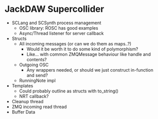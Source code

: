 # JackDAW Supercollider
- SCLang and SCSynth process management
	- OSC library: ROSC has good examples 
	- Async/Thread listener for server callback 
- Structs
	- All incoming messages (or can we do them as maps..?) 
		- Would it be worth it to do some kind of polymorphism? 
		- Like... with common ZMQMessage behaviour like handle and contents? 
	- Outgoing OSC
		- Any wrappers needed, or should we just construct in-function and send?
	- RunningNote impl 
- Templates
	- Could probably outline as structs with to_string() 
	- NRT callback? 
- Cleanup thread
- ZMQ incoming read thread 
- Buffer Data 
